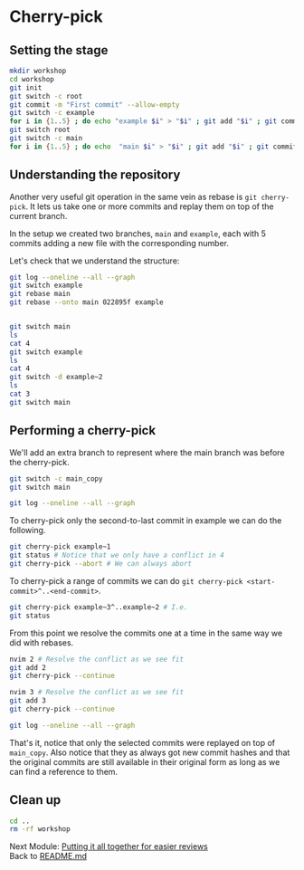 # Cherry-pick

## Setting the stage

```sh
mkdir workshop
cd workshop
git init
git switch -c root
git commit -m "First commit" --allow-empty
git switch -c example
for i in {1..5} ; do echo "example $i" > "$i" ; git add "$i" ; git commit -m "example $i" ; done
git switch root
git switch -c main
for i in {1..5} ; do echo  "main $i" > "$i" ; git add "$i" ; git commit -m "main $i" ; done
```

## Understanding the repository

Another very useful git operation in the same vein as rebase is `git
cherry-pick`. It lets us take one or more commits and replay them on top of the
current branch.
 
In the setup we created two branches, `main` and `example`, each with 5 commits
adding a new file with the corresponding number.

Let's check that we understand the structure:

```sh
git log --oneline --all --graph
git switch example
git rebase main
git rebase --onto main 022895f example


git switch main
ls
cat 4
git switch example
ls
cat 4
git switch -d example~2
ls
cat 3
git switch main
```

## Performing a cherry-pick

We'll add an extra branch to represent where the main branch was before the
cherry-pick.

```sh
git switch -c main_copy
git switch main

git log --oneline --all --graph
```

To cherry-pick only the second-to-last commit in example we can do the
following.

```sh
git cherry-pick example~1
git status # Notice that we only have a conflict in 4
git cherry-pick --abort # We can always abort
```

To cherry-pick a range of commits we can do `git cherry-pick
<start-commit>^..<end-commit>`.

```sh
git cherry-pick example~3^..example~2 # I.e.
git status
```

From this point we resolve the commits one at a time in the same way we did with
rebases.

```sh
nvim 2 # Resolve the conflict as we see fit
git add 2
git cherry-pick --continue

nvim 3 # Resolve the conflict as we see fit
git add 3
git cherry-pick --continue

git log --oneline --all --graph
```

That's it, notice that only the selected commits were replayed on top of
`main_copy`. Also notice that they as always got new commit hashes and that the
original commits are still available in their original form as long as we can
find a reference to them.

## Clean up

```sh
cd ..
rm -rf workshop
```

Next Module: [Putting it all together for easier reviews](08_workflow.md)  
Back to [README.md](README.md)

